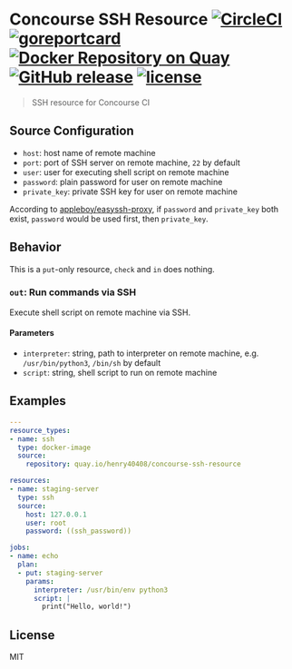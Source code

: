 # Concourse SSH Resource [![CircleCI](https://circleci.com/gh/henry40408/concourse-ssh-resource.svg?style=shield)](https://circleci.com/gh/henry40408/concourse-ssh-resource) [![goreportcard](https://goreportcard.com/badge/github.com/henry40408/concourse-ssh-resource)](https://goreportcard.com/report/github.com/henry40408/concourse-ssh-resource) [![Docker Repository on Quay](https://quay.io/repository/henry40408/concourse-ssh-resource/status "Docker Repository on Quay")](https://quay.io/repository/henry40408/concourse-ssh-resource) [![GitHub release](https://img.shields.io/github/release/henry40408/concourse-ssh-resource.svg)](https://github.com/henry40408/concourse-ssh-resource) [![license](https://img.shields.io/github/license/henry40408/concourse-ssh-resource.svg)](https://github.com/henry40408/concourse-ssh-resource)

> SSH resource for Concourse CI

## Source Configuration

- `host`: host name of remote machine
- `port`: port of SSH server on remote machine, `22` by default
- `user`: user for executing shell script on remote machine
- `password`: plain password for user on remote machine
- `private_key`: private SSH key for user on remote machine

According to [appleboy/easyssh-proxy](https://github.com/appleboy/easyssh-proxy/blob/b777a323265704a7015f3526c3fe31b4f0daa722/easyssh.go#L69-L105), if `password` and `private_key` both exist, `password` would be used first, then `private_key`.

## Behavior

This is a `put`-only resource, `check` and `in` does nothing.

### `out`: Run commands via SSH

Execute shell script on remote machine via SSH.

#### Parameters

- `interpreter`: string, path to interpreter on remote machine, e.g. `/usr/bin/python3`, `/bin/sh` by default
- `script`: string, shell script to run on remote machine

## Examples

```yaml
---
resource_types:
- name: ssh
  type: docker-image
  source:
    repository: quay.io/henry40408/concourse-ssh-resource

resources:
- name: staging-server
  type: ssh
  source:
    host: 127.0.0.1
    user: root
    password: ((ssh_password))

jobs:
- name: echo
  plan:
  - put: staging-server
    params:
      interpreter: /usr/bin/env python3
      script: |
        print("Hello, world!")
```

## License

MIT
